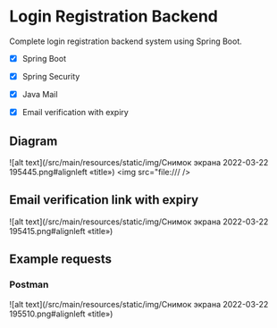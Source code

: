 # Login Registration Backend 

Complete login registration backend system using Spring Boot.

- [x] Spring Boot
- [x] Spring Security
- [x] Java Mail
- [x] Email verification with expiry


## Diagram
![alt text](/src/main/resources/static/img/Снимок экрана 2022-03-22 195445.png#alignleft «title»)
<img src="file:/// />

## Email verification link with expiry
![alt text](/src/main/resources/static/img/Снимок экрана 2022-03-22 195415.png#alignleft «title»)

## Example requests
### Postman
![alt text](/src/main/resources/static/img/Снимок экрана 2022-03-22 195510.png#alignleft «title»)
